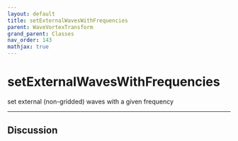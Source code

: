 ```yaml
---
layout: default
title: setExternalWavesWithFrequencies
parent: WaveVortexTransform
grand_parent: Classes
nav_order: 143
mathjax: true
---
```


#  setExternalWavesWithFrequencies

set external (non-gridded) waves with a given frequency


---

## Discussion

  
